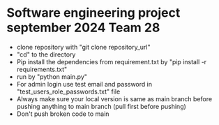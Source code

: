 # Software engineering project september 2024 Team 28 
-  clone repository with "git clone repository_url"
-  "cd" to the directory
- Pip install the dependencies from requirement.txt by "pip install -r requirements.txt"
- run by "python main.py"
- For admin login use test email and password in "test_users_role_passwords.txt" file
- Always make sure your local version is same as main branch before pushing anything to main branch (pull first before pushing)
- Don't push broken code to main

